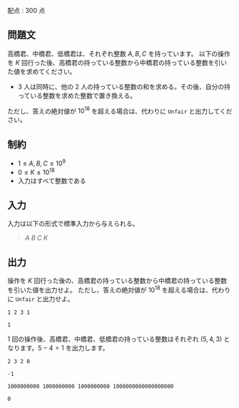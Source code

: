 配点 : $300$ 点

## 問題文

高橋君、中橋君、低橋君は、それぞれ整数 $A,B,C$ を持っています。
以下の操作を $K$ 回行った後、高橋君の持っている整数から中橋君の持っている整数を引いた値を求めてください。

- $3$ 人は同時に、他の $2$ 人の持っている整数の和を求める。その後、自分の持っている整数を求めた整数で置き換える。

ただし、答えの絶対値が $10^{18}$ を超える場合は、代わりに `Unfair` と出力してください。

## 制約

- $1 \leq A,B,C \leq 10^9$
- $0 \leq K \leq 10^{18}$
- 入力はすべて整数である

## 入力

入力は以下の形式で標準入力から与えられる。

> $A$ $B$ $C$ $K$

## 出力

操作を $K$ 回行った後の、高橋君の持っている整数から中橋君の持っている整数を引いた値を出力せよ。
ただし、答えの絶対値が $10^{18}$ を超える場合は、代わりに `Unfair` と出力せよ。

```input1
1 2 3 1
```

```output1
1
```

$1$ 回の操作後、高橋君、中橋君、低橋君の持っている整数はそれぞれ $(5,4,3)$ となります。$5-4=1$ を出力します。

```input2
2 3 2 0
```

```output2
-1
```

```input3
1000000000 1000000000 1000000000 1000000000000000000
```

```output3
0
```